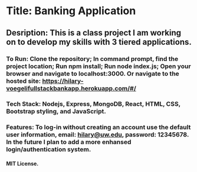 # Title: Banking Application
## Desription: This is a class project I am working on to develop my skills with 3 tiered applications.
### To Run: Clone the repository; In command prompt, find the project location; Run npm install; Run node index.js; Open your browser and navigate to localhost:3000. Or navigate to the hosted site: https://hilary-voegelifullstackbankapp.herokuapp.com/#/
### Tech Stack: Nodejs, Express, MongoDB, React, HTML, CSS, Bootstrap styling, and JavaScript. 
### Features: To log-in without creating an account use the default user information, email: hilary@uw.edu, password: 12345678. In the future I plan to add a more enhansed login/authentication system.
#### MIT License.

